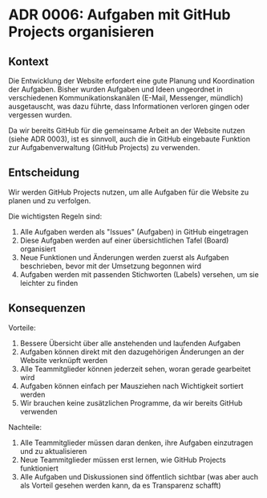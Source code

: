 # ADR 0006: Aufgaben mit GitHub Projects organisieren

## Kontext

Die Entwicklung der Website erfordert eine gute Planung und Koordination der Aufgaben. Bisher wurden Aufgaben
und Ideen ungeordnet in verschiedenen Kommunikationskanälen (E-Mail, Messenger, mündlich) ausgetauscht, was dazu führte,
dass Informationen verloren gingen oder vergessen wurden.

Da wir bereits GitHub für die gemeinsame Arbeit an der Website nutzen (siehe ADR 0003), ist es sinnvoll, auch die
in GitHub eingebaute Funktion zur Aufgabenverwaltung (GitHub Projects) zu verwenden.

## Entscheidung

Wir werden GitHub Projects nutzen, um alle Aufgaben für die Website zu planen und zu verfolgen.

Die wichtigsten Regeln sind:

1. Alle Aufgaben werden als "Issues" (Aufgaben) in GitHub eingetragen
2. Diese Aufgaben werden auf einer übersichtlichen Tafel (Board) organisiert
3. Neue Funktionen und Änderungen werden zuerst als Aufgaben beschrieben, bevor mit der Umsetzung begonnen wird
4. Aufgaben werden mit passenden Stichworten (Labels) versehen, um sie leichter zu finden

## Konsequenzen

Vorteile:

1. Bessere Übersicht über alle anstehenden und laufenden Aufgaben
2. Aufgaben können direkt mit den dazugehörigen Änderungen an der Website verknüpft werden
3. Alle Teammitglieder können jederzeit sehen, woran gerade gearbeitet wird
4. Aufgaben können einfach per Mausziehen nach Wichtigkeit sortiert werden
5. Wir brauchen keine zusätzlichen Programme, da wir bereits GitHub verwenden

Nachteile:

1. Alle Teammitglieder müssen daran denken, ihre Aufgaben einzutragen und zu aktualisieren
2. Neue Teammitglieder müssen erst lernen, wie GitHub Projects funktioniert
3. Alle Aufgaben und Diskussionen sind öffentlich sichtbar (was aber auch als Vorteil gesehen werden kann, da es
   Transparenz schafft)
